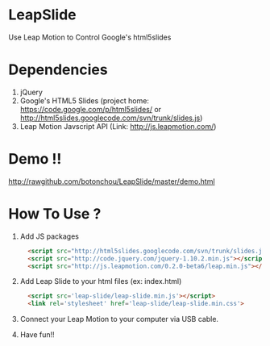 LeapSlide
=========

Use Leap Motion to Control Google's html5slides

Dependencies
===============================

1. jQuery
2. Google's HTML5 Slides
   (project home: https://code.google.com/p/html5slides/ or http://html5slides.googlecode.com/svn/trunk/slides.js)
3. Leap Motion Javscript API
   (Link: http://js.leapmotion.com/)
   
   
Demo !!
=======

http://rawgithub.com/botonchou/LeapSlide/master/demo.html

How To Use ?
============

1. Add JS packages

   ```html
     <script src="http://html5slides.googlecode.com/svn/trunk/slides.js"></script>
     <script src="http://code.jquery.com/jquery-1.10.2.min.js"></script>
     <script src="http://js.leapmotion.com/0.2.0-beta6/leap.min.js"></script>
   ```

2. Add Leap Slide to your html files (ex: index.html)

   ```html
     <script src='leap-slide/leap-slide.min.js'></script>
     <link rel='stylesheet' href='leap-slide/leap-slide.min.css'> 
   ```

3. Connect your Leap Motion to your computer via USB cable.
4. Have fun!!
